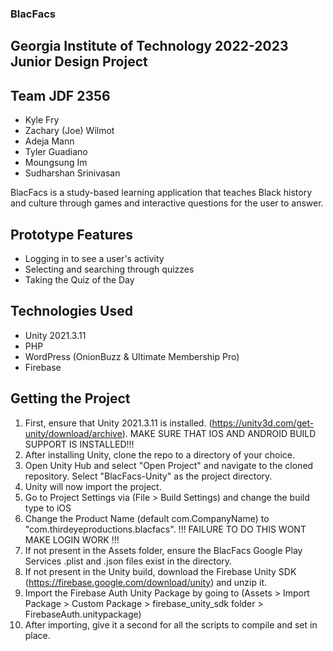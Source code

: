 ### BlacFacs ###
## Georgia Institute of Technology 2022-2023 Junior Design Project ##
## Team JDF 2356 ##
- Kyle Fry
- Zachary (Joe) Wilmot
- Adeja Mann
- Tyler Guadiano
- Moungsung Im
- Sudharshan Srinivasan

BlacFacs is a study-based learning application that teaches Black history and culture through games and interactive questions for the user to answer.

## Prototype Features
- Logging in to see a user's activity
- Selecting and searching through quizzes
- Taking the Quiz of the Day

## Technologies Used
- Unity 2021.3.11
- PHP
- WordPress (OnionBuzz & Ultimate Membership Pro)
- Firebase

## Getting the Project
1. First, ensure that Unity 2021.3.11 is installed. (https://unity3d.com/get-unity/download/archive). MAKE SURE THAT IOS AND ANDROID BUILD SUPPORT IS INSTALLED!!!
2. After installing Unity, clone the repo to a directory of your choice.
3. Open Unity Hub and select "Open Project" and navigate to the cloned repository. Select "BlacFacs-Unity" as the project directory.
4. Unity will now import the project.
5. Go to Project Settings via (File > Build Settings) and change the build type to iOS
6. Change the Product Name (default com.CompanyName) to "com.thirdeyeproductions.blacfacs". !!! FAILURE TO DO THIS WONT MAKE LOGIN WORK !!!
7. If not present in the Assets folder, ensure the BlacFacs Google Play Services .plist and .json files exist in the directory.
8. If not present in the Unity build, download the Firebase Unity SDK (https://firebase.google.com/download/unity) and unzip it.
9. Import the Firebase Auth Unity Package by going to (Assets > Import Package > Custom Package > firebase_unity_sdk folder > FirebaseAuth.unitypackage)
10. After importing, give it a second for all the scripts to compile and set in place.


